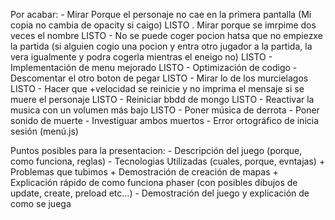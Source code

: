 Por acabar:
	- Mirar Porque el personaje no cae en la primera pantalla (Mi copia no cambia de opacity si caigo) LISTO
	. Mirar porque se imrpime dos veces el nombre LISTO
	- No se puede coger pocion hatsa que no empiezxe la partida (si alguien cogio una pocion y entra otro jugador a la partida, la vera igualmente y podra cogerla mientras el eneigo no) LISTO
	- Implementación de menu mejorado LISTO
	- Optimización de codigo
	- Descomentar el otro boton de pegar LISTO
 	- Mirar lo de los murcielagos LISTO
	- Hacer que +velocidad se reinicie y no imprima el mensaje si se muere el personaje LISTO
	- Reiniciar bbdd de mongo LISTO
	- Reactivar la musica con un volumen más bajo LISTO
	- Poner música de derrota
	- Poner sonido de muerte
	- Investiguar ambos muertos
	- Error ortográfico de inicia sesión (menú.js)

Puntos posibles para la presentacion:
	- Descripción del juego (porque, como funciona, reglas)
	- Tecnologias Utilizadas (cuales, porque, evntajas)
		+ Problemas que tubimos
		+ Demostración de creación de mapas
		+ Explicación rápido de como funciona phaser (con posibles dibujos de update, create, preload etc...)
	- Demostración del juego y explicación de como se juega

